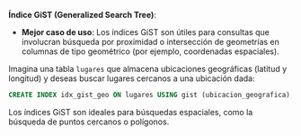 **Índice GiST (Generalized Search Tree)**:
   - **Mejor caso de uso**: Los índices GiST son útiles para consultas que involucran búsqueda por proximidad o intersección de geometrías en columnas de tipo geométrico (por ejemplo, coordenadas espaciales).

   Imagina una tabla `lugares` que almacena ubicaciones geográficas (latitud y longitud) y deseas buscar lugares cercanos a una ubicación dada:

   ```sql
   CREATE INDEX idx_gist_geo ON lugares USING gist (ubicacion_geografica);
   ```

   Los índices GiST son ideales para búsquedas espaciales, como la búsqueda de puntos cercanos o polígonos.